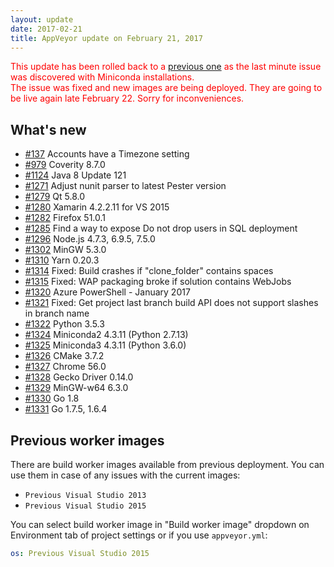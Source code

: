 ```yaml
---
layout: update
date: 2017-02-21
title: AppVeyor update on February 21, 2017
---
```


<span style="color:red;">This update has been rolled back to a <a href="/updates/2017/01/24/">previous one</a> as the last minute issue was discovered with Miniconda installations.<br>
The issue was fixed and new images are being deployed. They are going to be live again late February 22. Sorry for inconveniences.
</span>

## What's new


* [#137](https://github.com/appveyor/ci/issues/137) Accounts have a Timezone setting
* [#979](https://github.com/appveyor/ci/issues/979) Coverity 8.7.0
* [#1124](https://github.com/appveyor/ci/issues/1124) Java 8 Update 121
* [#1271](https://github.com/appveyor/ci/issues/1271) Adjust nunit parser to latest Pester version
* [#1279](https://github.com/appveyor/ci/issues/1279) Qt 5.8.0
* [#1280](https://github.com/appveyor/ci/issues/1280) Xamarin 4.2.2.11 for VS 2015
* [#1282](https://github.com/appveyor/ci/issues/1282) Firefox 51.0.1
* [#1285](https://github.com/appveyor/ci/issues/1285) Find a way to expose Do not drop users in SQL deployment
* [#1296](https://github.com/appveyor/ci/issues/1296) Node.js 4.7.3, 6.9.5, 7.5.0
* [#1302](https://github.com/appveyor/ci/issues/1302) MinGW 5.3.0
* [#1310](https://github.com/appveyor/ci/issues/1310) Yarn 0.20.3
* [#1314](https://github.com/appveyor/ci/issues/1314) Fixed: Build crashes if "clone_folder" contains spaces
* [#1315](https://github.com/appveyor/ci/issues/1315) Fixed: WAP packaging broke if solution contains WebJobs
* [#1320](https://github.com/appveyor/ci/issues/1320) Azure PowerShell - January 2017
* [#1321](https://github.com/appveyor/ci/issues/1321) Fixed: Get project last branch build API does not support slashes in branch name
* [#1322](https://github.com/appveyor/ci/issues/1322) Python 3.5.3
* [#1324](https://github.com/appveyor/ci/issues/1324) Miniconda2 4.3.11 (Python 2.7.13)
* [#1325](https://github.com/appveyor/ci/issues/1325) Miniconda3 4.3.11 (Python 3.6.0)
* [#1326](https://github.com/appveyor/ci/issues/1326) CMake 3.7.2
* [#1327](https://github.com/appveyor/ci/issues/1327) Chrome 56.0
* [#1328](https://github.com/appveyor/ci/issues/1328) Gecko Driver 0.14.0
* [#1329](https://github.com/appveyor/ci/issues/1329) MinGW-w64 6.3.0
* [#1330](https://github.com/appveyor/ci/issues/1330) Go 1.8
* [#1331](https://github.com/appveyor/ci/issues/1331) Go 1.7.5, 1.6.4

## Previous worker images

There are build worker images available from previous deployment. You can use them in case of any issues with the current images:

* `Previous Visual Studio 2013`
* `Previous Visual Studio 2015`

You can select build worker image in "Build worker image" dropdown on Environment tab of project settings or if you use `appveyor.yml`:

```yaml
os: Previous Visual Studio 2015
```
